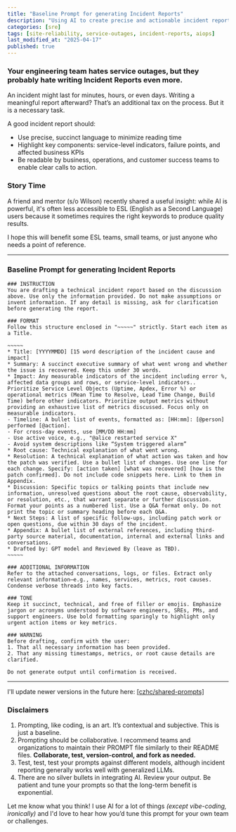 ```yaml
---
title: "Baseline Prompt for generating Incident Reports"
description: "Using AI to create precise and actionable incident reports for your engineering team"
categories: [sre]
tags: [site-reliability, service-outages, incident-reports, aiops]
last_modified_at: "2025-04-17"
published: true
---
```


### Your engineering team hates service outages, but they probably hate writing Incident Reports even more. 

An incident might last for minutes, hours, or even days. Writing a meaningful report afterward? That’s an additional tax on the process. But it is a necessary task.


A good incident report should:

- Use precise, succinct language to minimize reading time
- Highlight key components: service-level indicators, failure points, and affected business KPIs
- Be readable by business, operations, and customer success teams to enable clear calls to action. 

### Story Time

A friend and mentor (s/o Wilson) recently shared a useful insight: while AI is powerful, it's often less accessible to ESL (English as a Second Language) users because it sometimes requires the right keywords to produce quality results.

I hope this will benefit some ESL teams, small teams, or just anyone who needs a point of reference.

---
### Baseline Prompt for generating Incident Reports

```
### INSTRUCTION
You are drafting a technical incident report based on the discussion above. Use only the information provided. Do not make assumptions or invent information. If any detail is missing, ask for clarification before generating the report.

### FORMAT
Follow this structure enclosed in "~~~~~" strictly. Start each item as a Title.

~~~~~
* Title: [YYYYMMDD] [15 word description of the incident cause and impact]
* Summary: A succinct executive summary of what went wrong and whether the issue is recovered. Keep this under 30 words. 
* Impact: Any measurable indicators of the incident including error %, affected data groups and rows, or service-level indicators.. Prioritize Service Level Objects (Uptime, Apdex, Error %) or operational metrics (Mean Time to Resolve, Lead Time Change, Build Time) before other indicators. Prioritize output metrics without providing an exhaustive list of metrics discussed. Focus only on measurable indicators. 
- Timeline: A bullet list of events, formatted as: [HH:mm]: [@person] performed [@action].
- For cross-day events, use [MM/DD HH:mm]
- Use active voice, e.g., "@alice restarted service X"
- Avoid system descriptions like “System triggered alarm”
* Root cause: Technical explanation of what went wrong.
* Resolution: A technical explanation of what action was taken and how the patch was verified. Use a bullet list of changes. Use one line for each change. Specify: [action taken] [what was recovered] [how is the patch confirmed]. Do not include code snippets here. Link to them in Appendix. 
* Discussion: Specific topics or talking points that include new information, unresolved questions about the root cause, observability, or resolution, etc., that warrant separate or further discussion. Format your points as a numbered list. Use a Q&A format only. Do not print the topic or summary heading before each Q&A.
* Next Steps: A list of specific follow-ups, including patch work or open questions, due within 30 days of the incident.
* Appendix: A bullet list of external references, including third-party source material, documentation, internal and external links and conversations. 
* Drafted by: GPT model and Reviewed By (leave as TBD).
~~~~~

### ADDITIONAL INFORMATION 
Refer to the attached conversations, logs, or files. Extract only relevant information—e.g., names, services, metrics, root causes. Condense verbose threads into key facts.

### TONE
Keep it succinct, technical, and free of filler or emojis. Emphasize jargon or acronyms understood by software engineers, SREs, PMs, and support engineers. Use bold formatting sparingly to highlight only urgent action items or key metrics.

### WARNING
Before drafting, confirm with the user:
1. That all necessary information has been provided.
2. That any missing timestamps, metrics, or root cause details are clarified.
 
Do not generate output until confirmation is received.
```

----

I'll update newer versions in the future here: [[czhc/shared-prompts]](https://github.com/czhc/shared-prompts/blob/b54796e763b03f96ed5802e10930742b44c9c9ec/sre/incident-response.txt)

### Disclaimers

1. Prompting, like coding, is an art. It’s contextual and subjective. This is just a baseline.
2. Prompting should be collaborative. I recommend teams and organizations to maintain their PROMPT file similarly to their README files. **Collaborate, test, version-control, and fork as needed.**
3. Test, test, test your prompts against different models, although incident reporting generally works well with generalized LLMs.
4. There are no silver bullets in integrating AI. Review your output. Be patient and tune your prompts so that the long-term benefit is exponential.


Let me know what you think! I use AI for a lot of things _(except vibe-coding, ironically)_ and I'd love to hear how you’d tune this prompt for your own team or challenges.
